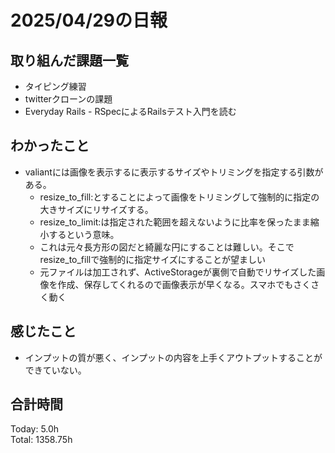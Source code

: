 # 2025/04/29の日報
## 取り組んだ課題一覧
* タイピング練習
* twitterクローンの課題
* Everyday Rails - RSpecによるRailsテスト入門を読む
## わかったこと 
* valiantには画像を表示するに表示するサイズやトリミングを指定する引数がある。
  *  resize_to_fill:とすることによって画像をトリミングして強制的に指定の大きサイズにリサイズする。
  *  resize_to_limit:は指定された範囲を超えないように比率を保ったまま縮小するという意味。
  *  これは元々長方形の図だと綺麗な円にすることは難しい。そこでresize_to_fillで強制的に指定サイズにすることが望ましい
  *  元ファイルは加工されず、ActiveStorageが裏側で自動でリサイズした画像を作成、保存してくれるので画像表示が早くなる。スマホでもさくさく動く
## 感じたこと
* インプットの質が悪く、インプットの内容を上手くアウトプットすることができていない。
##  合計時間 
Today: 5.0h<br>
Total: 1358.75h
